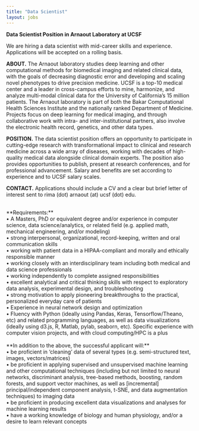 ```yaml
---
title: "Data Scientist"
layout: jobs
---
```


**Data Scientist Position in Arnaout Laboratory at UCSF**
<br>

We are hiring a data scientist with mid-career skills and experience. Applications will be accepted on a rolling basis.<br>

**ABOUT.** The Arnaout laboratory studies deep learning and other computational methods for biomedical imaging and related clinical data, with the goals of decreasing diagnostic error and developing and scaling novel phenotypes to drive precision medicine. UCSF is a top-10 medical center and a leader in cross-campus efforts to mine, harmonize, and analyze multi-modal clinical data for the University of California’s 15 million patients. The Arnaout laboratory is part of both the Bakar Computational Health Sciences Institute and the nationally ranked Department of Medicine. Projects focus on deep learning for medical imaging, and through collaborative work with intra- and inter-institutional partners, also involve the electronic health record, genetics, and other data types.<br>

**POSITION.** The data scientist position offers an opportunity to participate in cutting-edge research with transformational impact to clinical and research medicine across a wide array of diseases, working with decades of high-quality medical data alongside clinical domain experts. The position also provides opportunities to publish, present at research conferences, and for professional advancement. Salary and benefits are set according to experience and to UCSF salary scales.<br>

**CONTACT.** Applications should include a CV and a clear but brief letter of interest sent to rima (dot) arnaout (at) ucsf (dot) edu.<br>

<br>
**Requirements:** <br>
•	A Masters, PhD or equivalent degree and/or experience in computer science, data science/analytics, or related field (e.g. applied math, mechanical engineering, and/or modeling) <br>
•	strong interpersonal, organizational, record-keeping, written and oral communication skills<br>
•	working with patient data in a HIPAA-compliant and morally and ethically responsible manner<br>
•	working closely with an interdisciplinary team including both medical and data science professionals<br>
•	working independently to complete assigned responsibilities<br>
•	excellent analytical and critical thinking skills with respect to exploratory data analysis, experimental design, and troubleshooting<br>
•	strong motivation to apply pioneering breakthroughs to the practical, personalized everyday care of patients<br>
•	Experience in neural network design and optimization<br>
•	Fluency with Python (ideally using Pandas, Keras, Tensorflow/Theano, etc) and related programming languages, as well as data visualizations (ideally using d3.js, R, Matlab, pylab, seaborn, etc). Specific experience with computer vision projects, and with cloud computing/HPC is a plus<br>

<br>
**In addition to the above, the successful applicant will:**<br>
•	be proficient in ‘cleaning’ data of several types (e.g. semi-structured text, images, vectors/matrices)<br>
•	be proficient in applying supervised and unsupervised machine learning and other computational techniques (including but not limited to neural networks, discriminant analysis, tree-based methods, boosting, random forests, and support vector machines, as well as [incremental] principal/independent component analysis, t-SNE, and data augmentation techniques) to imaging data<br>
•	be proficient in producing excellent data visualizations and analyses for machine learning results<br>
•	have a working knowledge of biology and human physiology, and/or a desire to learn relevant concepts <br>











